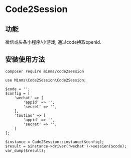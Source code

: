 # Code2Session

## 功能  

微信或头条小程序/小游戏, 通过code换取openid. 


## 安装使用方法  
```
composer require minms/code2session
```

```
use Minms\Code2Session\Code2Session;

$code = '';
$config = [
    'wechat' => [
        'appid' => '',
        'secret' => '',
    ],
    'toutiao' => [
        'appid' => '',
        'secret' => '',
    ]
];

$instance = Code2Session::instance($config);
$result = $instance->driver('wechat')->session($code);
var_dump($result);
```